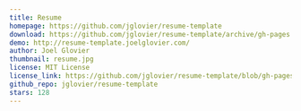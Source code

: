 ```yaml
---
title: Resume
homepage: https://github.com/jglovier/resume-template
download: https://github.com/jglovier/resume-template/archive/gh-pages.zip
demo: http://resume-template.joelglovier.com/
author: Joel Glovier
thumbnail: resume.jpg
license: MIT License
license_link: https://github.com/jglovier/resume-template/blob/gh-pages/LICENSE
github_repo: jglovier/resume-template
stars: 128
---
```

